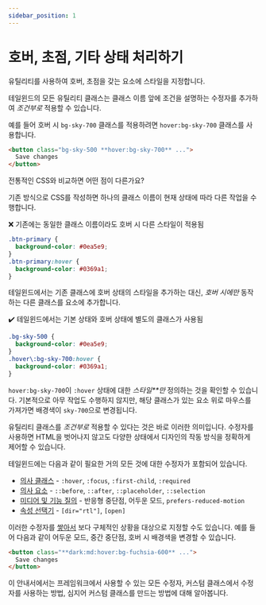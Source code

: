 ```yaml
---
sidebar_position: 1
---
```


# 호버, 초점, 기타 상태 처리하기

유틸리티를 사용하여 호버, 초점을 갖는 요소에 스타일을 지정합니다.

테일윈드의 모든 유틸리티 클래스는 클래스 이름 앞에 조건을 설명하는 수정자를 추가하여 *조건부로* 적용할 수 있습니다.

예를 들어 호버 시 `bg-sky-700` 클래스를 적용하려면 `hover:bg-sky-700` 클래스를 사용합니다.

```html
<button class="bg-sky-500 **hover:bg-sky-700** ...">
  Save changes
</button>
```

전통적인 CSS와 비교하면 어떤 점이 다른가요?

기존 방식으로 CSS를 작성하면 하나의 클래스 이름이 현재 상태에 따라 다른 작업을 수행합니다.

❌ 기존에는 동일한 클래스 이름이라도 호버 시 다른 스타일이 적용됨

```css
.btn-primary {
  background-color: #0ea5e9;
}
.btn-primary:hover {
  background-color: #0369a1;
}
```

테일윈드에서는 기존 클래스에 호버 상태의 스타일을 추가하는 대신, *호버 시에만* 동작하는 다른 클래스를 요소에 추가합니다.

✔️ 테일윈드에서는 기본 상태와 호버 상태에 별도의 클래스가 사용됨

```css
.bg-sky-500 {
  background-color: #0ea5e9;
}
.hover\:bg-sky-700:hover {
  background-color: #0369a1;
}
```

`hover:bg-sky-700`이 `:hover` 상태에 대한 *스타일**만* 정의하는 것을 확인할 수 있습니다. 기본적으로 아무 작업도 수행하지 않지만, 해당 클래스가 있는 요소 위로 마우스를 가져가면 배경색이 `sky-700`으로 변경됩니다.

유틸리티 클래스를 *조건부로* 적용할 수 있다는 것은 바로 이러한 의미입니다. 수정자를 사용하면 HTML을 벗어나지 않고도 다양한 상태에서 디자인의 작동 방식을 정확하게 제어할 수 있습니다.

테일윈드에는 다음과 같이 필요한 거의 모든 것에 대한 수정자가 포함되어 있습니다.

- [의사 클래스](https://tailwindcss.com/docs/hover-focus-and-other-states#pseudo-classes) - `:hover`, `:focus`, `:first-child`, `:required`
- [의사 요소](https://tailwindcss.com/docs/hover-focus-and-other-states#pseudo-elements) - `::before`, `::after`, `::placeholder`, `::selection`
- [미디어 및 기능 질의](https://tailwindcss.com/docs/hover-focus-and-other-states#media-and-feature-queries) - 반응형 중단점, 어두운 모드, `prefers-reduced-motion`
- [속성 선택기](https://tailwindcss.com/docs/hover-focus-and-other-states#attribute-selectors) - `[dir="rtl"]`, `[open]`

이러한 수정자를 [쌓아서](https://tailwindcss.com/docs/hover-focus-and-other-states#ordering-stacked-modifiers) 보다 구체적인 상황을 대상으로 지정할 수도 있습니다. 예를 들어 다음과 같이 어두운 모드, 중간 중단점, 호버 시 배경색을 변경할 수 있습니다.

```html
<button class="**dark:md:hover:bg-fuchsia-600** ...">
  Save changes
</button>
```

이 안내서에서는 프레임워크에서 사용할 수 있는 모든 수정자, 커스텀 클래스에서 수정자를 사용하는 방법, 심지어 커스텀 클래스를 만드는 방법에 대해 알아봅니다.
